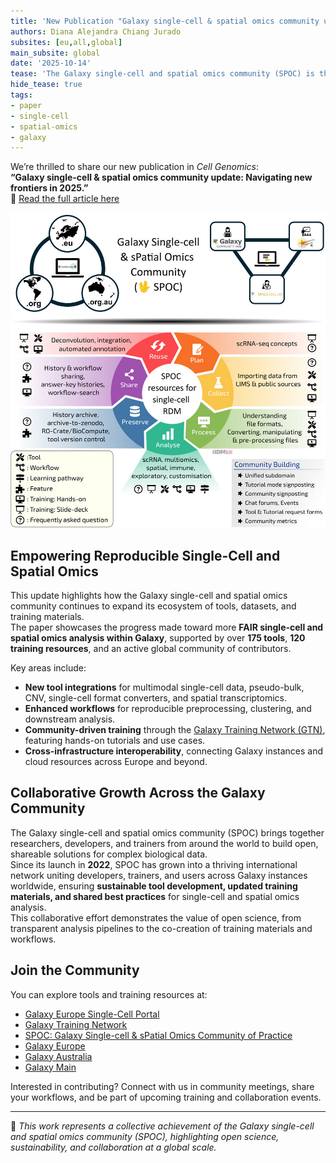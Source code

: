 ```yaml
---
title: 'New Publication "Galaxy single-cell & spatial omics community update: Navigating new frontiers in 2025"'
authors: Diana Alejandra Chiang Jurado
subsites: [eu,all,global]
main_subsite: global
date: '2025-10-14'
tease: 'The Galaxy single-cell and spatial omics community (SPOC) is thrilled to share the latest updates on tools, datasets, and collaborative initiatives driving open and reproducible single-cell and spatial omics research in 2025.'
hide_tease: true
tags:
- paper
- single-cell
- spatial-omics
- galaxy
---
```


We’re thrilled to share our new publication in *Cell Genomics*:  
**“Galaxy single-cell & spatial omics community update: Navigating new frontiers in 2025.”**  
📘 [Read the full article here](https://www.cell.com/cell-genomics/fulltext/S2666-979X(25)00261-7)

![Galaxy single-cell and spatial omics graphical abstract](graphical_abstract.jpg)

## Empowering Reproducible Single-Cell and Spatial Omics

This update highlights how the Galaxy single-cell and spatial omics community continues to expand its ecosystem of tools, datasets, and training materials.  
The paper showcases the progress made toward more **FAIR single-cell and spatial omics analysis within Galaxy**, supported by over **175 tools**, **120 training resources**, and an active global community of contributors.

Key areas include:
- **New tool integrations** for multimodal single-cell data, pseudo-bulk, CNV, single-cell format converters, and spatial transcriptomics.  
- **Enhanced workflows** for reproducible preprocessing, clustering, and downstream analysis.  
- **Community-driven training** through the [Galaxy Training Network (GTN)](https://training.galaxyproject.org/), featuring hands-on tutorials and use cases.  
- **Cross-infrastructure interoperability**, connecting Galaxy instances and cloud resources across Europe and beyond.

## Collaborative Growth Across the Galaxy Community

The Galaxy single-cell and spatial omics community (SPOC) brings together researchers, developers, and trainers from around the world to build open, shareable solutions for complex biological data.  
Since its launch in **2022**, SPOC has grown into a thriving international network uniting developers, trainers, and users across Galaxy instances worldwide, ensuring **sustainable tool development, updated training materials, and shared best practices** for single-cell and spatial omics analysis.  
This collaborative effort demonstrates the value of open science, from transparent analysis pipelines to the co-creation of training materials and workflows.

## Join the Community

You can explore tools and training resources at:
- [Galaxy Europe Single-Cell Portal](https://singlecell.usegalaxy.eu/)
- [Galaxy Training Network](https://training.galaxyproject.org/)
- [SPOC: Galaxy Single-cell & sPatial Omics Community of Practice](https://galaxyproject.org/community/sig/singlecell/)
- [Galaxy Europe](https://singlecell.usegalaxy.eu/)
- [Galaxy Australia](https://singlecell.usegalaxy.org.au)
- [Galaxy Main](https://usegalaxy.org)

Interested in contributing? Connect with us in community meetings, share your workflows, and be part of upcoming training and collaboration events.

---

🧬 *This work represents a collective achievement of the Galaxy single-cell and spatial omics community (SPOC), highlighting open science, sustainability, and collaboration at a global scale.*
